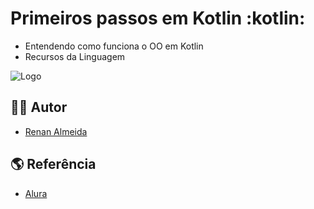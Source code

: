  # Primeiros passos em Kotlin :kotlin:

 - Entendendo como funciona o OO em Kotlin
 - Recursos da Linguagem
 
![Logo](https://miro.medium.com/max/1100/1*YQgmKR1B9Pf58frRdGqMyA.jpeg)

## 👨‍🎓 Autor

- [Renan Almeida](https://www.github.com/Azkalum) 

## 🌎 Referência

 - [Alura](https://cursos.alura.com.br)
